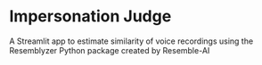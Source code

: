 # Impersonation Judge
A Streamlit app to estimate similarity of voice recordings using the Resemblyzer Python package created by Resemble-AI
